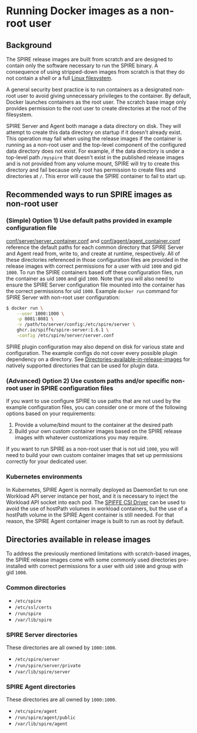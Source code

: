 # Running Docker images as a non-root user

## Background

The SPIRE release images are built from scratch and are designed to contain only the software necessary to run the SPIRE binary.
A consequence of using stripped-down images from scratch is that they do not contain a shell or a full [Linux filesystem](https://refspecs.linuxfoundation.org/FHS_3.0/fhs/index.html).

A general security best practice is to run containers as a designated non-root user to avoid giving unnecessary privileges to the container.
By default, Docker launches containers as the root user.
The scratch base image only provides permission to the root user to create directories at the root of the filesystem.

SPIRE Server and Agent both manage a data directory on disk.
They will attempt to create this data directory on startup if it doesn't already exist.
This operation may fail when using the release images if the container is running as a non-root user and the top-level component of the configured data directory does not exist.
For example, if the data directory is under a top-level path `/myspire` that doesn't exist in the published release images and is not provided from any volume mount, SPIRE will try to create this directory and fail because only root has permission to create files and directories at `/`.
This error will cause the SPIRE container to fail to start up.

## Recommended ways to run SPIRE images as non-root user

### (Simple) Option 1) Use default paths provided in example configuration file

[conf/server/server_container.conf](../conf/server/server_container.conf) and [conf/agent/agent_container.conf](../conf/agent/agent_container.conf) reference the default paths for each common directory that SPIRE Server and Agent read from, write to, and create at runtime, respectively.
All of these directories referenced in those configuration files are provided in the release images with correct permissions for a user with uid `1000` and gid `1000`.
To run the SPIRE containers based off these configuration files, run the container as uid `1000` and gid `1000`.
Note that you will also need to ensure the SPIRE Server configuration file mounted into the container has the correct permissions for uid `1000`.
Example `docker run` command for SPIRE Server with non-root user configuration:

```bash
$ docker run \
    --user 1000:1000 \
    -p 8081:8081 \
    -v /path/to/server/config:/etc/spire/server \
    ghcr.io/spiffe/spire-server:1.6.1 \
    -config /etc/spire/server/server.conf
```

SPIRE plugin configuration may also depend on disk for various state and configuration.
The example configs do not cover every possible plugin dependency on a directory.
See [Directories-available-in-release-images](#directories-available-in-release-images) for natively supported directories that can be used for plugin data.

### (Advanced) Option 2) Use custom paths and/or specific non-root user in SPIRE configuration files

If you want to use configure SPIRE to use paths that are not used by the example configuration files, you can consider one or more of the following options based on your requirements:

1. Provide a volume/bind mount to the container at the desired path
1. Build your own custom container images based on the SPIRE release images with whatever customizations you may require.

If you want to run SPIRE as a non-root user that is not uid `1000`, you will need to build your own custom container images that set up permissions correctly for your dedicated user.

### Kubernetes environments

In Kubernetes, SPIRE Agent is normally deployed as DaemonSet to run one Workload API server instance per host, and it is necessary to inject the Workload API socket into each pod.
The [SPIFFE CSI Driver](https://github.com/spiffe/spiffe-csi) can be used to avoid the use of hostPath volumes in workload containers, but the use of a hostPath volume in the SPIRE Agent container is still needed.
For that reason, the SPIRE Agent container image is built to run as root by default.

## Directories available in release images

To address the previously mentioned limitations with scratch-based images, the SPIRE release images come with some commonly used directories pre-installed with correct permissions for a user with uid `1000` and group with gid `1000`.

### Common directories

* `/etc/spire`
* `/etc/ssl/certs`
* `/run/spire`
* `/var/lib/spire`

### SPIRE Server directories

These directories are all owned by `1000:1000`.

* `/etc/spire/server`
* `/run/spire/server/private`
* `/var/lib/spire/server`

### SPIRE Agent directories

These directories are all owned by `1000:1000`.

* `/etc/spire/agent`
* `/run/spire/agent/public`
* `/var/lib/spire/agent`
